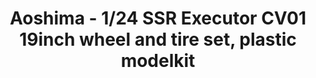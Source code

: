---
layout: product
title: "Aoshima - 1/24 SSR Executor CV01 19inch wheel and tire set, plastic modelkit"
price: "TBA" 
desc: "N/A"
img_path: "/assets/img/AO52525.jpg"
brand: "N/A"
available: false
special_offer: false
new: false
soon: false
cat: "010000"
subcat: "013700"
subsubcat: "0N/A"
sifra: "AO52525"
popular: false
---